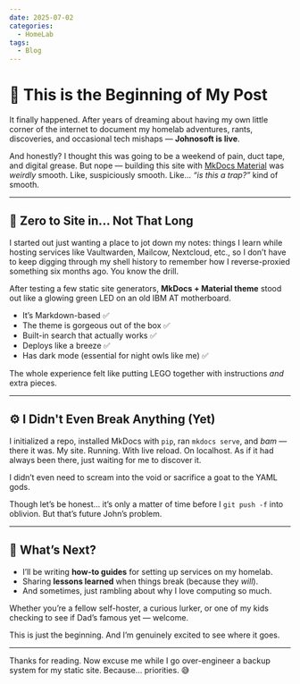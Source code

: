 ```yaml
---
date: 2025-07-02
categories:
  - HomeLab
tags: 
  - Blog
---
```


# 🚀 This is the Beginning of My Post

It finally happened. After years of dreaming about having my own little corner of the internet to document my homelab adventures, rants, discoveries, and occasional tech mishaps — **Johnosoft is live**.

And honestly? I thought this was going to be a weekend of pain, duct tape, and digital grease. But nope — building this site with [MkDocs Material](https://squidfunk.github.io/mkdocs-material/) was *weirdly* smooth. Like, suspiciously smooth. Like… *“is this a trap?”* kind of smooth.
<!-- more -->
---

## 🧱 Zero to Site in... Not That Long

I started out just wanting a place to jot down my notes: things I learn while hosting services like Vaultwarden, Mailcow, Nextcloud, etc., so I don’t have to keep digging through my shell history to remember how I reverse-proxied something six months ago. You know the drill.

After testing a few static site generators, **MkDocs + Material theme** stood out like a glowing green LED on an old IBM AT motherboard.

- It’s Markdown-based ✅  
- The theme is gorgeous out of the box ✅  
- Built-in search that actually works ✅  
- Deploys like a breeze ✅  
- Has dark mode (essential for night owls like me) ✅  

The whole experience felt like putting LEGO together with instructions *and* extra pieces.

---

## ⚙️ I Didn't Even Break Anything (Yet)

I initialized a repo, installed MkDocs with `pip`, ran `mkdocs serve`, and *bam* — there it was. My site. Running. With live reload. On localhost. As if it had always been there, just waiting for me to discover it.

I didn’t even need to scream into the void or sacrifice a goat to the YAML gods.

Though let’s be honest… it’s only a matter of time before I `git push -f` into oblivion. But that’s future John’s problem.

---

## 🧪 What’s Next?

- I’ll be writing **how-to guides** for setting up services on my homelab.
- Sharing **lessons learned** when things break (because they *will*).
- And sometimes, just rambling about why I love computing so much.

Whether you’re a fellow self-hoster, a curious lurker, or one of my kids checking to see if Dad’s famous yet — welcome.

This is just the beginning. And I’m genuinely excited to see where it goes.

---

Thanks for reading. Now excuse me while I go over-engineer a backup system for my static site. Because… priorities. 😅
